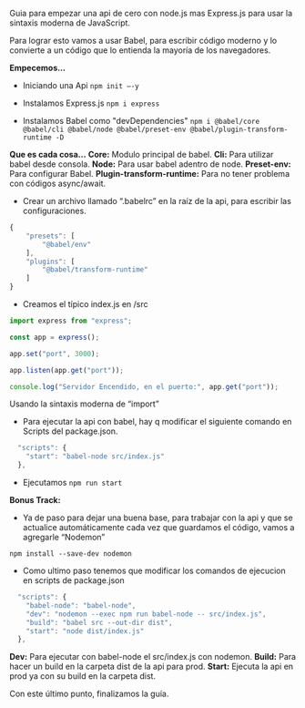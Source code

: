 Guia para empezar una api de cero con node.js mas Express.js para usar la sintaxis moderna de JavaScript.

Para lograr esto vamos a usar Babel, para escribir código moderno y lo convierte a un código que lo entienda la mayoría de los navegadores.

**Empecemos...**

* Iniciando una Api
`npm init –-y`	

* Instalamos Express.js
`npm i express`	

* Instalamos Babel como "devDependencies"
`npm i @babel/core @babel/cli @babel/node @babel/preset-env @babel/plugin-transform-runtime -D`	

**Que es cada cosa...**
**Core:** Modulo principal de babel.
**Cli:** Para utilizar babel desde consola.
**Node:** Para usar babel adentro de node.
**Preset-env:** Para configurar Babel.
**Plugin-transform-runtime:** Para no tener problema con códigos async/await.

* Crear un archivo llamado “.babelrc” en la raíz de la api, para escribir las configuraciones.
```javascript
{
    "presets": [
        "@babel/env"
    ],
    "plugins": [
        "@babel/transform-runtime"
    ]
}
```
* Creamos el típico index.js en /src

```javascript
import express from "express";

const app = express();

app.set("port", 3000);

app.listen(app.get("port"));

console.log("Servidor Encendido, en el puerto:", app.get("port"));
```
Usando la sintaxis moderna de “import”

* Para ejecutar la api con babel, hay q modificar el siguiente comando en Scripts del package.json.

```javascript
  "scripts": {
    "start": "babel-node src/index.js"
  },
```

* Ejecutamos
`npm run start`


**Bonus Track:**

* Ya de paso para dejar una buena base, para trabajar con la api y que se actualice automáticamente cada vez que guardamos el código, vamos a agregarle “Nodemon”

`npm install --save-dev nodemon`

* Como ultimo paso tenemos que modificar los comandos de ejecucion en scripts de package.json

```javascript
  "scripts": {
    "babel-node": "babel-node",
    "dev": "nodemon --exec npm run babel-node -- src/index.js",
    "build": "babel src --out-dir dist",
    "start": "node dist/index.js"
  },
```

**Dev:** Para ejecutar con babel-node el src/index.js con nodemon.
**Build:** Para hacer un build en la carpeta dist de la api para prod.
**Start:** Ejecuta la api en prod ya con su build en la carpeta dist.

Con este último punto, finalizamos la guía.

